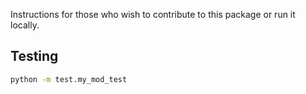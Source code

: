 
Instructions for those who wish to contribute to this package or 
run it locally. 

## Testing

```sh
python -m test.my_mod_test
```
